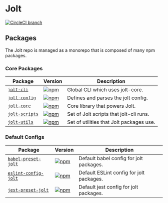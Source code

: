 # Jolt

[![CircleCI branch](https://img.shields.io/circleci/project/github/negativetwelve/jolt/master.svg)](https://circleci.com/gh/negativetwelve/jolt)

## Packages

The Jolt repo is managed as a monorepo that is composed of many npm packages.

### Core Packages

Package | Version | Description
--------|---------|------------
[`jolt-cli`](/packages/jolt-cli) | [![npm](https://img.shields.io/npm/v/jolt-cli.svg)][npm-cli] | Global CLI which uses jolt-core.
[`jolt-config`](/packages/jolt-config) | [![npm](https://img.shields.io/npm/v/jolt-config.svg)][npm-config] | Defines and parses the jolt config.
[`jolt-core`](/packages/jolt-core) | [![npm](https://img.shields.io/npm/v/jolt-core.svg)][npm-core] | Core library that powers Jolt.
[`jolt-scripts`](/packages/jolt-scripts) | [![npm](https://img.shields.io/npm/v/jolt-scripts.svg)][npm-scripts] | Set of Jolt scripts that jolt-cli runs.
[`jolt-utils`](/packages/jolt-utils) | [![npm](https://img.shields.io/npm/v/jolt-utils.svg)][npm-utils] | Set of utilities that Jolt packages use.

[npm-cli]: https://www.npmjs.com/package/jolt-cli
[npm-config]: https://www.npmjs.com/package/jolt-config
[npm-core]: https://www.npmjs.com/package/jolt-core
[npm-scripts]: https://www.npmjs.com/package/jolt-scripts
[npm-utils]: https://www.npmjs.com/package/jolt-utils

### Default Configs

Package | Version | Description
--------|---------|------------
[`babel-preset-jolt`](/packages/babel-preset-jolt) | [![npm](https://img.shields.io/npm/v/babel-preset-jolt.svg)][npm-babel] | Default babel config for jolt packages.
[`eslint-config-jolt`](/packages/eslint-config-jolt) | [![npm](https://img.shields.io/npm/v/eslint-config-jolt.svg)][npm-eslint] | Default ESLint config for jolt packages.
[`jest-preset-jolt`](/packages/jest-preset-jolt) | [![npm](https://img.shields.io/npm/v/jest-preset-jolt.svg)][npm-jest] | Default jest config for jolt packages.

[npm-babel]: https://www.npmjs.com/package/babel-preset-jolt
[npm-eslint]: https://www.npmjs.com/package/eslint-config-jolt
[npm-jest]: https://www.npmjs.com/package/jest-preset-jolt
